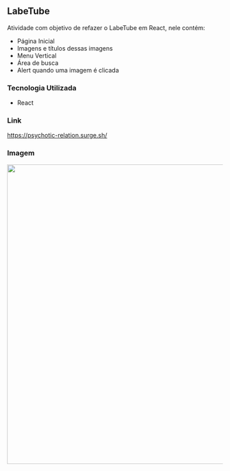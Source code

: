## LabeTube

Atividade com objetivo de refazer o LabeTube em React, nele contém:

- Página Inicial
- Imagens e títulos dessas imagens
- Menu Vertical
- Área de busca
- Alert quando uma imagem é clicada


### Tecnologia Utilizada
- React


### Link
https://psychotic-relation.surge.sh/


### Imagem

<img src="https://user-images.githubusercontent.com/69688122/140233363-e19e2983-5205-4946-8477-b62e1b31f20c.png" width="700"/>
